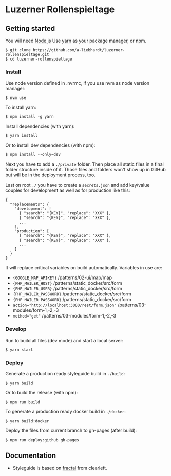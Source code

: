 # Luzerner Rollenspieltage

## Getting started

You will need [Node.js](http://nodejs.org)
Use [yarn](https://yarnpkg.com) as your package manager, or npm.

    $ git clone https://github.com/a-liebhardt/luzerner-rollenspieltage.git
    $ cd luzerner-rollenspieltage

### Install

Use node version defined in .nvrmc, if you use nvm as node version manager:

    $ nvm use

To install yarn:

    $ npm install -g yarn

Install dependencies (with yarn):

    $ yarn install

Or to install dev dependencies (with npm):

    $ npm install --only=dev

Next you have to add a `./private` folder. Then place all static files in a final folder structure inside of it. Those files and folders won't show up in GitHub but will be in the deployment process, too.

Last on root `./` you have to create a `secrets.json` and add key/value couples for development as well as for production like this:

    {
      "replacements": {
        "development": [
          { "search": "{KEY}", "replace": "XXX" },
          { "search": "{KEY}", "replace": "XXX" },
          ...
        ],
        "production": [
          { "search": "{KEY}", "replace": "XXX" },
          { "search": "{KEY}", "replace": "XXX" },
          ...
        ]
      }
    }

It will replace critical variables on build automatically. Variables in use are:
- `{GOOGLE_MAP_APIKEY}` /patterns/02-ui/map/map
- `{PHP_MAILER_HOST}` /patterns/static_docker/src/form
- `{PHP_MAILER_USER}` /patterns/static_docker/src/form
- `{PHP_MAILER_PASSWORD}` /patterns/static_docker/src/form
- `{PHP_MAILER_PASSWORD}` /patterns/static_docker/src/form
- `action="http://localhost:3000/rest/form.json"` /patterns/03-modules/form-1,-2,-3
- `method="get"` /patterns/03-modules/form-1,-2,-3

### Develop

Run to build all files (dev mode) and start a local server:

    $ yarn start

### Deploy

Generate a production ready styleguide build in `./build`:

    $ yarn build

Or to build the release (with npm):

    $ npm run build

To generate a production ready docker build in `./docker`:

    $ yarn build:docker

Deploy the files from current branch to gh-pages (after build):

    $ npm run deploy:github gh-pages


## Documentation

- Styleguide is based on [fractal](https://fractal.build/guide) from clearleft.
